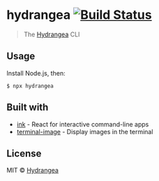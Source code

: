 # hydrangea [![Build Status](https://travis-ci.org/taichi3a/hydrangea-cli.svg?branch=master)](https://travis-ci.org/taichi3a/hydrangea-cli)

> The [Hydrangea](https://hydrangea.jp) CLI

## Usage

Install Node.js, then:

```
$ npx hydrangea
```


## Built with

- [ink](https://github.com/vadimdemedes/ink) - React for interactive command-line apps
- [terminal-image](https://github.com/sindresorhus/terminal-image) - Display images in the terminal


## License

MIT © [Hydrangea](https://hydrangea.jp)

